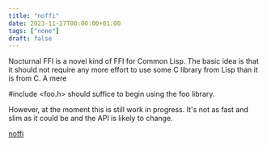 ```yaml
---
title: "noffi"
date: 2023-11-27T00:00:00+01:00
tags: ["none"]
draft: false
---
```


Nocturnal FFI is a novel kind of FFI for Common Lisp. The basic idea is that it should not require any more effort to use some C library from Lisp than it is from C. A mere

\#include &lt;foo.h&gt;
should suffice to begin using the foo library.

However, at the moment this is still work in progress. It's not as fast and slim as it could be and the API is likely to change.

[noffi](https://lispcafe.org/fossil/noffi/home)
